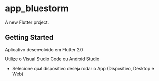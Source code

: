 # app_bluestorm

A new Flutter project.

## Getting Started

Aplicativo desenvolvido em Flutter 2.0

Utilize o Visual Studio Code ou Android Studio
- Selecione qual dispositivo deseja rodar o App (Dispositivo, Desktop e Web)

